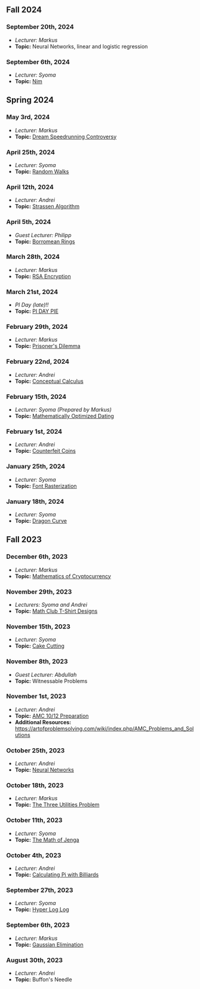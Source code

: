 ## Fall 2024

### September 20th, 2024
  - *Lecturer: Markus*
  - **Topic:** Neural Networks, linear and logistic regression

### September 6th, 2024
  - *Lecturer: Syoma*
  - **Topic:** [Nim](/Syoma/PizzaNim.pdf)

## Spring 2024

### May 3rd, 2024
  - *Lecturer: Markus*
  - **Topic:** [Dream Speedrunning Controversy](/Markus/dream.pdf)

### April 25th, 2024
  - *Lecturer: Syoma*
  - **Topic:** [Random Walks](/Syoma/random_walks.pdf)

### April 12th, 2024
  - *Lecturer: Andrei*
  - **Topic:** [Strassen Algorithm](/Andrei/StrassenAlgorithm.pdf)

### April 5th, 2024
  - *Guest Lecturer: Philipp*
  - **Topic:** [Borromean Rings](/Misc/BorromeanRings.pdf)

### March 28th, 2024
  - *Lecturer: Markus*
  - **Topic:** [RSA Encryption](/Markus/RSA%20Encryption/rsa.pdf)


### March 21st, 2024
  - *PI Day (late)!!*
  - **Topic:** [PI DAY PIE](/Misc/PiDay.png)

### February 29th, 2024
  - *Lecturer: Markus*
  - **Topic:** [Prisoner's Dilemma](/Markus/PrisonersDilemma.pdf)

### February 22nd, 2024
  - *Lecturer: Andrei*
  - **Topic:** [Conceptual Calculus](/Andrei/ConceptualCalculus.pdf)

### February 15th, 2024
  - *Lecturer: Syoma (Prepared by Markus)* 
  - **Topic:** [Mathematically Optimized Dating](/Misc/worstlecturetoexist.pdf)

### February 1st, 2024
  - *Lecturer: Andrei*
  - **Topic:** [Counterfeit Coins](/Andrei/CounterfeitCoins.pdf)

### January 25th, 2024
  - *Lecturer: Syoma*
  - **Topic:** [Font Rasterization](/Syoma/font_rasterization.pdf)

### January 18th, 2024
  - *Lecturer: Syoma*
  - **Topic:** [Dragon Curve](/Syoma/Dragon%20Curve.pdf)

## Fall 2023

### December 6th, 2023
  - *Lecturer: Markus*
  - **Topic:** [Mathematics of Cryptocurrency](/Markus/MathematicsOfCryptocurrency.pdf)

### November 29th, 2023
  - *Lecturers: Syoma and Andrei*
  - **Topic:** [Math Club T-Shirt Designs](/Syoma/Math%20club%20designs.pdf)
  
### November 15th, 2023
  - *Lecturer: Syoma*
  - **Topic:** [Cake Cutting](/Syoma/Fair%20cake%20cutting.pdf)

### November 8th, 2023
  - *Guest Lecturer: Abdullah*
  - **Topic:** Witnessable Problems

### November 1st, 2023
  - *Lecturer: Andrei*
  - **Topic:** [AMC 10/12 Preparation](/Andrei/AMC%2010_12%20Prep.pdf)
  - **Additional Resources:** https://artofproblemsolving.com/wiki/index.php/AMC_Problems_and_Solutions

### October 25th, 2023
  - *Lecturer: Andrei*
  - **Topic:** [Neural Networks](/Andrei/Neural%20Networks.pdf)

### October 18th, 2023
  - *Lecturer: Markus*
  - **Topic:** [The Three Utilities Problem](/Markus/TheThreeUtilitiesProblem.pdf)

### October 11th, 2023
  - *Lecturer: Syoma*
  - **Topic:** [The Math of Jenga](/Syoma/The%20Math%20of%20Jenga.pdf)

### October 4th, 2023
  - *Lecturer: Andrei*
  - **Topic:** [Calculating Pi with Billiards](/Andrei/Pi%20from%20Billiard%20Balls)

### September 27th, 2023
  - *Lecturer: Syoma*
  - **Topic:** [Hyper Log Log](/Syoma/Hyper%20Log%20Log)

### September 6th, 2023
  - *Lecturer: Markus*
  - **Topic:** [Gaussian Elimination](/Markus/Gaussian%20Elimination/GaussianElimination.pdf)

### August 30th, 2023
  - *Lecturer: Andrei*
  - **Topic:** Buffon's Needle

